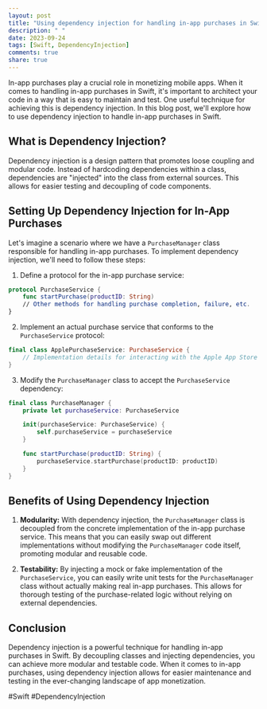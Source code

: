 ```yaml
---
layout: post
title: "Using dependency injection for handling in-app purchases in Swift"
description: " "
date: 2023-09-24
tags: [Swift, DependencyInjection]
comments: true
share: true
---
```


In-app purchases play a crucial role in monetizing mobile apps. When it comes to handling in-app purchases in Swift, it's important to architect your code in a way that is easy to maintain and test. One useful technique for achieving this is dependency injection. In this blog post, we'll explore how to use dependency injection to handle in-app purchases in Swift.

## What is Dependency Injection?

Dependency injection is a design pattern that promotes loose coupling and modular code. Instead of hardcoding dependencies within a class, dependencies are "injected" into the class from external sources. This allows for easier testing and decoupling of code components.

## Setting Up Dependency Injection for In-App Purchases

Let's imagine a scenario where we have a `PurchaseManager` class responsible for handling in-app purchases. To implement dependency injection, we'll need to follow these steps:

1. Define a protocol for the in-app purchase service:

```swift
protocol PurchaseService {
    func startPurchase(productID: String)
    // Other methods for handling purchase completion, failure, etc.
}
```

2. Implement an actual purchase service that conforms to the `PurchaseService` protocol:

```swift
final class ApplePurchaseService: PurchaseService {
    // Implementation details for interacting with the Apple App Store for in-app purchases
}
```

3. Modify the `PurchaseManager` class to accept the `PurchaseService` dependency:

```swift
final class PurchaseManager {
    private let purchaseService: PurchaseService

    init(purchaseService: PurchaseService) {
        self.purchaseService = purchaseService
    }

    func startPurchase(productID: String) {
        purchaseService.startPurchase(productID: productID)
    }
}
```

## Benefits of Using Dependency Injection

1. **Modularity:** With dependency injection, the `PurchaseManager` class is decoupled from the concrete implementation of the in-app purchase service. This means that you can easily swap out different implementations without modifying the `PurchaseManager` code itself, promoting modular and reusable code.

2. **Testability:** By injecting a mock or fake implementation of the `PurchaseService`, you can easily write unit tests for the `PurchaseManager` class without actually making real in-app purchases. This allows for thorough testing of the purchase-related logic without relying on external dependencies.

## Conclusion

Dependency injection is a powerful technique for handling in-app purchases in Swift. By decoupling classes and injecting dependencies, you can achieve more modular and testable code. When it comes to in-app purchases, using dependency injection allows for easier maintenance and testing in the ever-changing landscape of app monetization.

#Swift #DependencyInjection